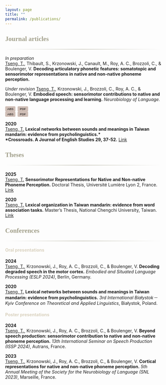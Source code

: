 ```yaml
---
layout: page
title: ""
permalink: /publications/
---
```


<style>
.gradient-divider {
  border: none;
  height: 1px;
  background: linear-gradient(to right, transparent, #A19F8A, transparent);
  margin: 20px 0;
}

h2 {
  color: #A19F8A;
  font-family: 'Constantia', serif;
}

h4 {
  color: #D9D1BE; /*8A8A70*/
}

.button-group {
  display: flex;
  gap: 0.5em;
  margin-top: 0;
}

.link-btn {
  background: #CFBEB6;
  border: none;
  padding: 0.3em 0.7em;
  cursor: pointer;
  border-radius: 3px;
  font-size: 0.7em;
}

.abstract-box {
  color: #523D35;
  margin-top: 0.5em;
  padding: 0.6em;
  border: 1px solid #CFBEB6;
  border-radius: 3px;
  display: none;
  font-size: 0.9em;
}
</style>

## Journal articles
<hr class="gradient-divider" />

*In preparation*  
<u>Tseng, T.</u>, Thibault, S., Krzonowski, J., Canault, M., Roy, A. C., Brozzoli, C., & Boulenger, V. <B>Decoding articulatory phonetic features: somatotopic and sensorimotor representations in native and non-native phoneme perception.</B>

*Under revision*
<u>Tseng, T.</u>, Krzonowski, J., Brozzoli, C., Roy, A. C., & Boulenger, V. <b>Embodied speech: sensorimotor contributions to native and non-native language processing and learning.</b> *Neurobiology of Language.*
<div class="button-group">
  <button class="link-btn" onclick="toggleAbstract(this)">ABS</button>
  <a href="https://doi.org/10.31234/osf.io/fqwe8" target="_blank">
    <button class="link-btn">PDF</button>
  </a>
</div>
<div class="button-group">
  <button class="link-btn" onclick="toggleAbstract(this)">ABS</button>
  <a href="https://doi.org/10.31234/osf.io/fqwe8" target="_blank">
    <button class="link-btn">PDF</button>
  </a>
</div>
<div class="abstract-box">
  Learning to recognize and produce foreign speech sounds can be challenging, particularly when only subtle differences distinguish these new sounds from phonemes in the native language. Functional neuroimaging evidence shows that the motor cortex is involved in speech production and in perceptual phonemic processing. This highlights the embodied nature of speech perception, predicting the potential benefits of sensorimotor-based training approaches to enhance the acquisition of foreign speech sounds. Hence, here we first review current findings on the motor contribution to not only native but also non-native phoneme perception. Available evidence has established that motor cortical activity especially shows up under non-optimal perceptual conditions, such as when native phonemes are degraded by noise or when listeners perceive non-native speech sounds. Drawing upon this evidence, we then review training paradigms that have been developed for learning foreign phonemes, with a special emphasis on those embedding manual gestures as cues to represent phonetic features of the to-be-learned speech sounds. By pointing to both strengths and caveats of available studies, this review allows us to delineate a clear framework and opens perspectives to optimize foreign phoneme learning, and ultimately support perception and production.
</div>
<script>
function toggleAbstract(button) {
  const abstractBox = button.closest('div').nextElementSibling;
  abstractBox.style.display = abstractBox.style.display === 'none' || !abstractBox.style.display
    ? 'block'
    : 'none';
}
</script>

**2020**  
<u>Tseng, T.</u> <B>Lexical networks between sounds and meanings in Taiwan mandarin: evidence from psycholinguistics.*  
*Crossroads. A Journal of English Studies 29, 37-52.</B> [Link](https://doi.org/10.15290/cr.2020.29.2.03)



## Theses
<hr class="gradient-divider" />

**2025**  
<u>Tseng, T.</u> <B>Sensorimotor Representations for Native and Non-native Phoneme Perception.</B> Doctoral Thesis, Université Lumière Lyon 2, France. [Link](https://hal.science/tel-04988192)

**2020**  
<u>Tseng, T.</u> <B>Lexical organization in Taiwan mandarin: evidence from word association tasks.</B> Master’s Thesis, National Chengchi University, Taiwan. [Link](https://doi.org/10.6814/NCCU202000123)



## Conferences
<hr class="gradient-divider" />

#### Oral presentations

**2024**  
<u>Tseng, T.</u>, Krzonowski, J., Roy, A. C., Brozzoli, C., & Boulenger, V. <B>Decoding degraded speech in the motor cortex.</B> *Embodied and Situated Language Processing (ESLP 2024)*, Berlin, Germany.

**2020**  
<u>Tseng, T.</u> <B>Lexical networks between sounds and meanings in Taiwan mandarin: evidence from psycholinguistics.</B>
*3rd International Białystok－Kyiv Conference on Theoretical and Applied Linguistics*, Białystok, Poland.


#### Poster presentations

**2024**  
<u>Tseng, T.</u>, Krzonowski, J., Roy, A. C., Brozzoli, C., & Boulenger, V. <B>Beyond speech production: sensorimotor contribution to native and non-native phoneme perception.</B> *13th International Seminar on Speech Production (ISSP 2024)*, Autrans, France.

**2023**  
<u>Tseng, T.</u>, Krzonowski, J., Roy, A. C., Brozzoli, C., & Boulenger, V. <B>Cortical representations for native and non-native phoneme perception.</B> *5th Annual Meeting of the Society for the Neurobiology of Language (SNL 2023)*, Marseille, France.
